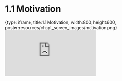 # 1.1 Motivation
 
{type: iframe, title:1.1 Motivation, width:800, height:600, poster:resources/chapt_screen_images/motivation.png}
![](https://vgaysin1.github.io/CURE-MicrobialMysteries-test/motivation.html)
 

 
